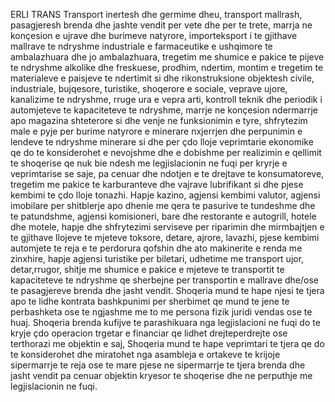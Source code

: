 ERLI TRANS
Transport inertesh dhe germime dheu, transport mallrash, pasagjeresh brenda dhe jashte vendit per vete dhe per te trete, marrja ne konçesion e ujrave dhe burimeve natyrore, importeksport i te gjithave mallrave te ndryshme industriale e farmaceutike e ushqimore te ambalazhuara dhe jo ambalazhuara, tregetim me shumice e pakice te pijeve te ndryshme alkolike dhe freskuese, prodhim, ndertim, montim e tregetim te materialeve e paisjeve te ndertimit si dhe rikonstruksione objektesh civile, industriale, bujqesore, turistike, shoqerore e sociale, veprave ujore, kanalizime te ndryshme, rruge ura e vepra arti, kontroll teknik dhe periodik i automjeteve te kapaciteteve te ndryshme, marrje ne konçesion ndermarrje apo magazina shteterore si dhe venje ne funksionimin e tyre, shfrytezim male e pyje per burime natyrore e minerare nxjerrjen dhe perpunimin e lendeve te ndryshme minerare si dhe per çdo lloje veprimtarie ekonomike qe do te konsiderohet e nevojshme dhe e dobishme per realizimin e qellimit te shoqerise qe nuk bie ndesh me legjislacionin ne fuqi per kryrje e veprimtarise se saje, pa cenuar dhe ndotjen e te drejtave te konsumatoreve, tregetim me pakice te karburanteve dhe vajrave lubrifikant si dhe pjese kembimi te çdo lloje tonazhi. Hapje kazino, agjensi kembimi valutor, agjensi imobilare per shitblerje apo dhenie me qera te pasurive te tundeshme dhe te patundshme, agjensi komisioneri, bare dhe restorante e autogrill, hotele dhe motele, hapje dhe shfrytezimi serviseve per riparimin dhe mirmbajtjen e te gjithave llojeve te mjeteve toksore, detare, ajrore, lavazhi, pjese kembimi automjete te reja e te perdorura qofshin dhe ato makinerite e renda me zinxhire, hapje agjensi turistike per biletari, udhetime me transport ujor, detar,rrugor, shitje me shumice e pakice e mjeteve te transportit te kapaciteteve te ndryshme qe sherbejne per transportin e mallrave dhe/ose te pasagjereve brenda dhe jasht vendit. Shoqeria mund te hape njesi te tjera apo te lidhe kontrata bashkpunimi per sherbimet qe mund te jene te perbashketa ose te ngjashme me to me persona fizik juridi vendas ose te huaj. Shoqeria brenda kufijve te parashikuara nga legjislacioni ne fuqi do te kryje çdo operacion trgetar e financiar qe lidhet drejteperdrejte ose terthorazi me objektin e saj, Shoqeria mund te hape veprimtari te tjera qe do te konsiderohet dhe miratohet nga asambleja e ortakeve te krijoje sipermarrje te reja ose te mare pjese ne sipermarrje te tjera brenda dhe jasht vendit pa cenuar objektin kryesor te shoqerise dhe ne perputhje me legjislacionin ne fuqi.